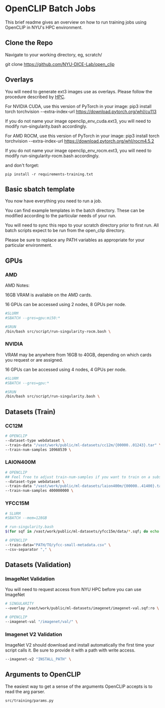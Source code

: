 # OpenCLIP Batch Jobs

This brief readme gives an overview on how to run training jobs using OpenCLIP in NYU's HPC environment.

## Clone the Repo

Navigate to your working directory, eg, scratch/<USERNAME>

git clone https://github.com/NYU-DICE-Lab/open_clip

## Overlays

You will need to generate ext3 images use as overlays. Please follow the procedure described by [HPC](https://sites.google.com/nyu.edu/nyu-hpc/hpc-systems/greene/software/singularity-with-miniconda).

For NVIDIA CUDA, use this version of PyTorch in your image: pip3 install torch torchvision --extra-index-url https://download.pytorch.org/whl/cu113

If you do not name your image openclip_env_cuda.ext3, you will need to modify run-singularity.bash accordingly.

For AMD ROCM, use this version of PyTorch in your image: pip3 install torch torchvision --extra-index-url https://download.pytorch.org/whl/rocm4.5.2

If you do not name your image openclip_env_rocm.ext3, you will need to modify run-singularity-rocm.bash accordingly.

and don't forget:

```
pip install -r requirements-training.txt
```

## Basic sbatch template

You now have everything you need to run a job.

You can find example templates in the batch directory. These can be modified according to the particular needs of your run.

You will need to sync this repo to your scratch directory prior to first run. All batch scripts expect to be run from the open_clip directory.

Please be sure to replace any PATH variables as appropriate for your particular environment.

## GPUs

### AMD

AMD Notes:

16GB VRAM is available on the AMD cards.

16 GPUs can be accessed using 2 nodes, 8 GPUs per node.

```bash
#SLURM
#SBATCH --gres=gpu:mi50:*

#SRUN
/bin/bash src/script/run-singularity-rocm.bash \
```

### NVIDIA

VRAM may be anywhere from 16GB to 40GB, depending on which cards you request or are assigned.

16 GPUs can be accessed using 4 nodes, 4 GPUs per node.

```bash
#SLURM
#SBATCH --gres=gpu:*

#SRUN
/bin/bash src/script/run-singularity.bash \
```

## Datasets (Train)

### CC12M

```bash
# OPENCLIP
--dataset-type webdataset \
--train-data "/vast/work/public/ml-datasets/cc12m/{00000..01243}.tar" \
--train-num-samples 10968539 \
```

### LAION400M

```bash
# OPENCLIP
## Feel free to adjust train-num-samples if you want to train on a subset of LAION
--dataset-type webdataset \
--train-data "/vast/work/public/ml-datasets/laion400m/{00000..41400}.tar" \
--train-num-samples 400000000 \
```

### YFCC15M

```bash
# SLURM
#SBATCH --mem=128GB

# run-singularity.bash
$(for sqf in /vast/work/public/ml-datasets/yfcc15m/data/*.sqf; do echo "--overlay $sqf:ro"; done) \

# OPENCLIP
--train-data="PATH/TO/yfcc-small-metadata.csv" \
--csv-separator "," \
```

## Datasets (Validation)

### ImageNet Validation

You will need to request access from NYU HPC before you can use ImageNet

```bash
# SINGULARITY
--overlay /vast/work/public/ml-datasets/imagenet/imagenet-val.sqf:ro \

# OPENCLIP
--imagenet-val "/imagenet/val/" \
```

### Imagenet V2 Validation

ImageNet V2 should download and install automatically the first time your script calls it. Be sure to provide it with a path with write access.

```bash
--imagenet-v2 "INSTALL_PATH" \
```

## Arguments to OpenCLIP

The easiest way to get a sense of the arguments OpenCLIP accepts is to read the arg parser.

```
src/training/params.py
```